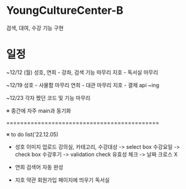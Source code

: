 # YoungCultureCenter-B
검색, 대여, 수강 기능 구현

# 일정
~12/12 (월)
성호, 연희 - 강좌, 검색 기능 마무리
지호 - 독서실 마무리

~12/19
성호 - 사물함 마무리
연희 - 대관 마무리
지호 - 결제 api ~ing

~12/23
각자 짰던 코드 및 기능 마무리

※ 중간에 자주 main과 동기화


============================================

※ to do list('22.12.05)
- 성호
이미지 업로드
강의실, 카테고리, 수강대상 -> select box
수강요일 -> check box
수강후기 -> validation check
유효성 체크 -> 날짜 크로스 X

- 연희
검색어 자동 완성

- 지호
약관 회원가입 페이지에 띄우기
독서실

